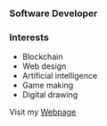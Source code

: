 ### Software Developer

### Interests

- Blockchain
- Web design
- Artificial intelligence
- Game making
- Digital drawing

Visit my [Webpage](https://esmegl.github.io/software-portfolio)
